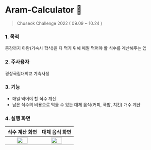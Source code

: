 # Aram-Calculator 📆
> Chuseok Challenge 2022 ( 09.09 ~ 10.24 )
### 1. 목적
종강까지 아람(기숙사 학식)을 다 먹기 위해 매일 먹어야 할 식수를 계산해주는 앱
### 2. 주사용자
경상국립대학교 기숙사생
### 3. 기능
- 매일 먹어야 할 식수 계산
- 남은 식수의 비용으로 먹을 수 있는 대체 음식(커피, 국밥, 치킨) 개수 계산
### 4. 실행 화면
|식수 계산 화면|대체 음식 화면|
|:-:|:-:|
|<img src="https://user-images.githubusercontent.com/82339184/197775128-bd39f05e-bc8c-4f29-b685-5bc30ca93c84.png" width="60%">|<img src="https://user-images.githubusercontent.com/82339184/197775144-dce31ba5-0635-487d-9746-73c9ef0c990c.png" width="60%">|
